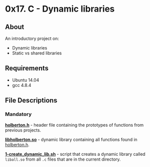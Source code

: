 # 0x17. C - Dynamic libraries
## About
An introductory project on:
- Dynamic libraries
- Static vs shared libraries
## Requirements
- Ubuntu 14.04
- gcc 4.8.4
## File Descriptions
### Mandatory
**[holberton.h](holberton.h)** - header file containing the prototypes of functions from previous projects.

**[libholberton.so](libholberton.so)** - dynamic library containing all functions found in [holberton.h](holberton.h).

**[1-create_dynamic_lib.sh](1-create_dynamic_lib.sh)** - script that creates a dynamic library called `liball.so` from all `.c` files that are in the current directory.
